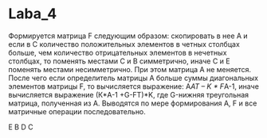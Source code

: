 # Laba_4
Формируется матрица F следующим образом: скопировать в нее А и если в С количество положительных элементов в четных
столбцах больше, чем количество отрицательных  элементов в нечетных столбцах, то поменять местами С и В симметрично,
иначе С и Е поменять местами несимметрично. При этом матрица А не меняется. После чего если определитель матрицы А
больше суммы диагональных элементов матрицы F, то вычисляется выражение: A*AT – K * F*A-1, иначе вычисляется
выражение (К*A-1 +G-FТ)*K, где G-нижняя треугольная матрица, полученная из А. Выводятся по мере формирования А, F
и все матричные операции последовательно.

E    B
D    C
